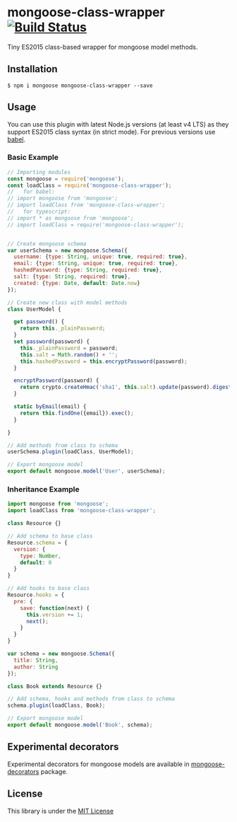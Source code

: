 # mongoose-class-wrapper [![Build Status][travis-image]][travis-url]
Tiny ES2015 class-based wrapper for mongoose model methods.

## Installation

```
$ npm i mongoose mongoose-class-wrapper --save
```

## Usage

You can use this plugin with latest Node.js versions (at least v4 LTS) as they support ES2015 class syntax (in strict mode). For previous versions use [babel][babel-url].

### Basic Example

```js
// Importing modules
const mongoose = require('mongoose');
const loadClass = require('mongoose-class-wrapper');
//   for babel:
// import mongoose from 'mongoose';
// import loadClass from 'mongoose-class-wrapper';
//   for typescript:
// import * as mongoose from 'mongoose';
// import loadClass = require('mongoose-class-wrapper');


// Create mongoose schema
var userSchema = new mongoose.Schema({
  username: {type: String, unique: true, required: true},
  email: {type: String, unique: true, required: true},
  hashedPassword: {type: String, required: true},
  salt: {type: String, required: true},
  created: {type: Date, default: Date.now}
});

// Create new class with model methods
class UserModel {

  get password() {
    return this._plainPassword;
  }
  set password(password) {
    this._plainPassword = password;
    this.salt = Math.random() + '';
    this.hashedPassword = this.encryptPassword(password);
  }

  encryptPassword(password) {
    return crypto.createHmac('sha1', this.salt).update(password).digest('hex');
  }

  static byEmail(email) {
    return this.findOne({email}).exec();
  }

}

// Add methods from class to schema
userSchema.plugin(loadClass, UserModel);

// Export mongoose model
export default mongoose.model('User', userSchema);
```

### Inheritance Example

```js
import mongoose from 'mongoose';
import loadClass from 'mongoose-class-wrapper';

class Resource {}

// Add schema to base class
Resource.schema = {
  version: {
    type: Number,
    default: 0
  }
}

// Add hooks to base class
Resource.hooks = {
  pre: {
    save: function(next) {
      this.version += 1;
      next();
    }
  }
}

var schema = new mongoose.Schema({
  title: String,
  author: String
});

class Book extends Resource {}

// Add schema, hooks and methods from class to schema
schema.plugin(loadClass, Book);

// Export mongoose model
export default mongoose.model('Book', schema);

```

## Experimental decorators

Experimental decorators for mongoose models are available in [mongoose-decorators][mongoose-decorators-url] package.

## License
This library is under the [MIT License][mit-url]


[travis-image]: https://img.shields.io/travis/aksyonov/mongoose-class-wrapper/master.svg
[travis-url]: https://travis-ci.org/aksyonov/mongoose-class-wrapper
[babel-url]: http://babeljs.io/
[decorators-url]: https://github.com/wycats/javascript-decorators
[mongoose-decorators-url]: https://github.com/aksyonov/mongoose-decorators
[mit-url]: http://opensource.org/licenses/MIT
